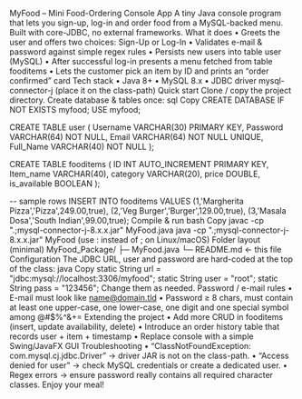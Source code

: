 MyFood – Mini Food-Ordering Console App
A tiny Java console program that lets you sign-up, log-in and order food from a MySQL-backed menu.
Built with core-JDBC, no external frameworks.
What it does
• Greets the user and offers two choices: Sign-Up or Log-In
• Validates e-mail & password against simple regex rules
• Persists new users into table user (MySQL)
• After successful log-in presents a menu fetched from table fooditems
• Lets the customer pick an item by ID and prints an “order confirmed” card
Tech stack
• Java 8+
• MySQL 8.x
• JDBC driver mysql-connector-j (place it on the class-path)
Quick start
Clone / copy the project directory.
Create database & tables once:
sql
Copy
CREATE DATABASE IF NOT EXISTS myfood;
USE myfood;

CREATE TABLE user (
    Username   VARCHAR(30) PRIMARY KEY,
    Password   VARCHAR(64) NOT NULL,
    Email      VARCHAR(64) NOT NULL UNIQUE,
    Full_Name  VARCHAR(40) NOT NULL
);

CREATE TABLE fooditems (
    ID          INT AUTO_INCREMENT PRIMARY KEY,
    Item_name   VARCHAR(40),
    category    VARCHAR(20),
    price       DOUBLE,
    is_available BOOLEAN
);

-- sample rows
INSERT INTO fooditems VALUES
(1,'Margherita Pizza','Pizza',249.00,true),
(2,'Veg Burger','Burger',129.00,true),
(3,'Masala Dosa','South Indian',99.00,true);
Compile & run
bash
Copy
javac -cp ".;mysql-connector-j-8.x.x.jar" MyFood.java
java  -cp ".;mysql-connector-j-8.x.x.jar" MyFood
(use : instead of ; on Linux/macOS)
Folder layout (minimal)
MyFood_Package/
├─ MyFood.java
└─ README.md   ← this file
Configuration
The JDBC URL, user and password are hard-coded at the top of the class:
java
Copy
static String url  = "jdbc:mysql://localhost:3306/myfood";
static String user = "root";
static String pass = "123456";
Change them as needed.
Password / e-mail rules
• E-mail must look like name@domain.tld
• Password ≥ 8 chars, must contain at least one upper-case, one lower-case, one digit and one special symbol among @#$%^&+=
Extending the project
• Add more CRUD in fooditems (insert, update availability, delete)
• Introduce an order history table that records user + item + timestamp
• Replace console with a simple Swing/JavaFX GUI
Troubleshooting
• “ClassNotFoundException: com.mysql.cj.jdbc.Driver” → driver JAR is not on the class-path.
• “Access denied for user” → check MySQL credentials or create a dedicated user.
• Regex errors → ensure password really contains all required character classes.
Enjoy your meal!
